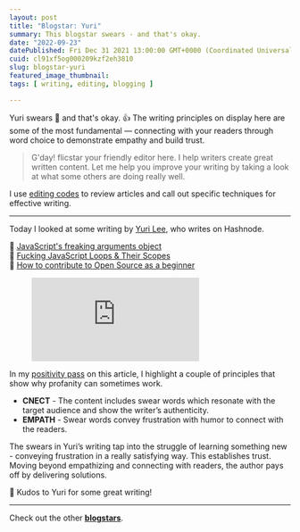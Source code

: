 ```yaml
---
layout: post
title: "Blogstar: Yuri"
summary: This blogstar swears - and that's okay.
date: "2022-09-23"
datePublished: Fri Dec 31 2021 13:00:00 GMT+0000 (Coordinated Universal Time)
cuid: cl91xf5og000209kzf2eh3810
slug: blogstar-yuri
featured_image_thumbnail: 
tags: [ writing, editing, blogging ]

---
```


Yuri swears 🙊 and that's okay. 👍 The writing principles on display here are some of the most fundamental — connecting with your readers through word choice to demonstrate empathy and build trust.

> G'day! flicstar your friendly editor here. I help writers create great written content. Let me help you improve your writing by taking a look at what some others are doing really well.

I use [editing codes](https://github.com/open-strategy-partners/editing-codes) to review articles and call out specific techniques for effective writing.

---

Today I looked at some writing by [Yuri Lee](https://yurilee.hashnode.dev/), who writes on Hashnode. 

📝 [JavaScript's freaking arguments object](https://yurilee.hashnode.dev/javascripts-freaking-arguments-object)   
📝 [Fucking JavaScript Loops & Their Scopes](https://yurilee.hashnode.dev/fucking-javascript-loops-their-scopes)   
📝 [How to contribute to Open Source as a beginner](https://yurilee.hashnode.dev/how-to-contribute-to-open-source-as-a-beginner)


<!-- blank line -->
<figure class="video_container">
  <iframe src="https://www.youtube.com/embed/BqZQqvmEGu4" frameborder="0" allowfullscreen="true"> </iframe>
</figure>
<!-- blank line -->


In my [positivity pass](https://openstrategypartners.com/blog/the-positivity-pass-and-why-we-do-it/) on this article, I highlight a couple of principles that show why profanity can sometimes work. 

- **CNECT** - The content includes swear words which resonate with the target audience and show the writer’s authenticity.
- **EMPATH** - Swear words convey frustration with humor to connect with the readers.

The swears in Yuri’s writing tap into the struggle of learning something new - conveying frustration in a really satisfying way. This establishes trust. Moving beyond empathizing and connecting with readers, the author pays off by delivering solutions. 

🎉 Kudos to Yuri for some great writing! 

---

Check out the other **[blogstars](https://flicstar.com/blogstars)**.
